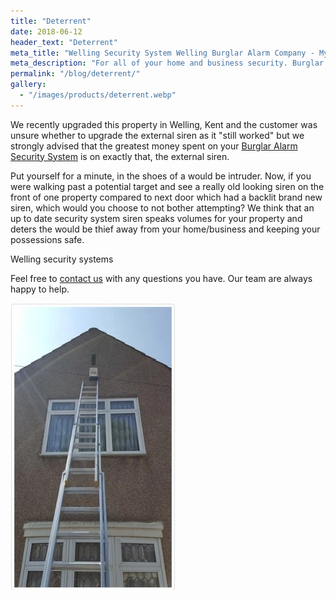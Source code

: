 ```yaml
---
title: "Deterrent"
date: 2018-06-12
header_text: "Deterrent"
meta_title: "Welling Security System Welling Burglar Alarm Company - My Alarm Security"
meta_description: "For all of your home and business security. Burglar Alarm Servicing, Burglar Alarm Installation, Alarm Battery and CCTV Welling. Call 020 8302 4065 or email us."
permalink: "/blog/deterrent/"
gallery:
  - "/images/products/deterrent.webp"
---
```


We recently upgraded this property in Welling, Kent and the customer was unsure whether to upgrade the external siren as it \"still worked\" but we strongly advised that the greatest money spent on your [Burglar Alarm Security System](/categories/burglar-alarms/) is on exactly that, the external siren.

Put yourself for a minute, in the shoes of a would be intruder. Now, if you were walking past a potential target and see a really old looking siren on the front of one property compared to next door which had a backlit brand new siren, which would you choose to not bother attempting? We think that an up to date security system siren speaks volumes for your property and deters the would be thief away from your home/business and keeping your possessions safe.

Welling security systems

Feel free to [contact us](/contact/) with any questions you have. Our team are always happy to help.

![Deterrent](/images/news/news-deterrent-r9nlnk2kxyuyno2yf4e0.jpg)